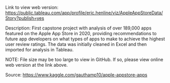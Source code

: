 Link to view web version:   https://public.tableau.com/app/profile/eric.henline/viz/AppleAppStoreData/Story?publish=yes

Description: First capstone project with analysis of over 189,000 apps featured on the Apple App Store in 2020, providing recommendations to future app developers on what types of apps to make to achieve the highest user review ratings.  The data was initially cleaned in Excel and then imported for analysis in Tableau.

NOTE: File size may be too large to view in GitHub. If so, please view online web version at the link above.

Source:  https://www.kaggle.com/gauthamp10/apple-appstore-apps
